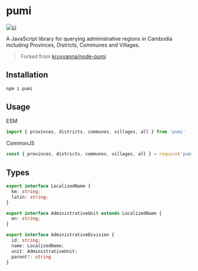 # pumi

[![ci](https://github.com/seanghay/pumi-js/actions/workflows/ci.yml/badge.svg)](https://github.com/seanghay/pumi-js/actions/workflows/ci.yml)

A JavaScript library for querying administrative regions in Cambodia including Provinces, Districts, Communes and Villages.

> Forked from [kruyvanna/node-pumi](https://github.com/kruyvanna/node-pumi)

## Installation

```sh
npm i pumi
```


## Usage

ESM

```js
import { provinces, districts, communes, villages, all } from 'pumi'
```

CommonJS
```js
const { provinces, districts, communes, villages, all } = require('pumi')
```



## Types

```typescript
export interface LocalizedName {
  km: string;
  latin: string;
}

export interface AdministrativeUnit extends LocalizedName {
  en: string;
}

export interface AdministrativeDivision {
  id: string;
  name: LocalizedName;
  unit: AdministrativeUnit;
  parent?: string
}
```
